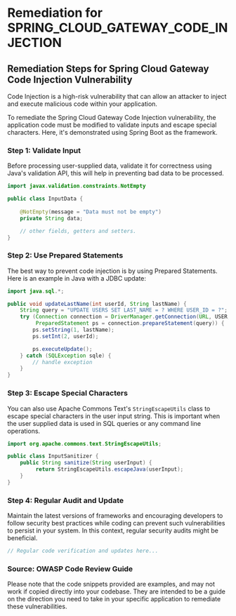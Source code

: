 # Remediation for SPRING_CLOUD_GATEWAY_CODE_INJECTION

## Remediation Steps for Spring Cloud Gateway Code Injection Vulnerability

Code Injection is a high-risk vulnerability that can allow an attacker to inject and execute malicious code within your application. 

To remediate the Spring Cloud Gateway Code Injection vulnerability, the application code must be modified to validate inputs and escape special characters. Here, it's demonstrated using Spring Boot as the framework.

### Step 1: Validate Input
Before processing user-supplied data, validate it for correctness using Java's validation API, this will help in preventing bad data to be processed.

```java
import javax.validation.constraints.NotEmpty

public class InputData {
    
    @NotEmpty(message = "Data must not be empty")
    private String data;

    // other fields, getters and setters.
}
```

### Step 2: Use Prepared Statements
The best way to prevent code injection is by using Prepared Statements. Here is an example in Java with a JDBC update:

```java
import java.sql.*;

public void updateLastName(int userId, String lastName) {
    String query = "UPDATE USERS SET LAST_NAME = ? WHERE USER_ID = ?";
    try (Connection connection = DriverManager.getConnection(URL, USER, PASSWORD);
         PreparedStatement ps = connection.prepareStatement(query)) {
        ps.setString(1, lastName);
        ps.setInt(2, userId);

        ps.executeUpdate();
    } catch (SQLException sqle) {
        // handle exception
    }
}
```

### Step 3: Escape Special Characters
You can also use Apache Commons Text's `StringEscapeUtils` class to escape special characters in the user input string. This is important when the user supplied data is used in SQL queries or any command line operations.

```java
import org.apache.commons.text.StringEscapeUtils;

public class InputSanitizer {
    public String sanitize(String userInput) {
         return StringEscapeUtils.escapeJava(userInput);
    }
}
```

### Step 4: Regular Audit and Update
Maintain the latest versions of frameworks and encouraging developers to follow security best practices while coding can prevent such vulnerabilities to persist in your system. In this context, regular security audits might be beneficial.

```java
// Regular code verification and updates here...
```

### Source: OWASP Code Review Guide

Please note that the code snippets provided are examples, and may not work if copied directly into your codebase. They are intended to be a guide on the direction you need to take in your specific application to remediate these vulnerabilities.